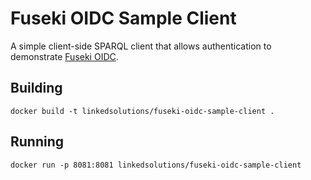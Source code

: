 # Fuseki OIDC Sample Client

A simple client-side SPARQL client that allows authentication to demonstrate [Fuseki OIDC](https://github.com/linked-solutions/fuseki-oidc).

## Building

    docker build -t linkedsolutions/fuseki-oidc-sample-client .

## Running

    docker run -p 8081:8081 linkedsolutions/fuseki-oidc-sample-client